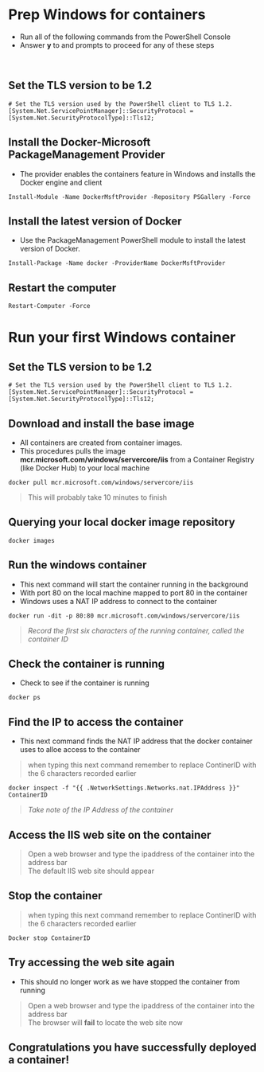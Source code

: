 # Prep Windows for containers
- Run all of the following commands from the PowerShell Console
- Answer **y** to and prompts to proceed for any of these steps
<br>
<!--
This lab was written with help from these sites
https://docs.microsoft.com/en-us/virtualization/windowscontainers/quick-start/set-up-environment?tabs=Windows-Server
https://docs.microsoft.com/en-us/virtualization/windowscontainers/quick-start/run-your-first-container
https://hub.docker.com/_/microsoft-windows-servercore-iis
-->

## Set the TLS version to be 1.2
```
# Set the TLS version used by the PowerShell client to TLS 1.2.
[System.Net.ServicePointManager]::SecurityProtocol = [System.Net.SecurityProtocolType]::Tls12;
```

## Install the Docker-Microsoft PackageManagement Provider
- The provider enables the containers feature in Windows and installs the Docker engine and client
```
Install-Module -Name DockerMsftProvider -Repository PSGallery -Force
```

## Install the latest version of Docker
- Use the PackageManagement PowerShell module to install the latest version of Docker.
```
Install-Package -Name docker -ProviderName DockerMsftProvider
```

## Restart the computer

```
Restart-Computer -Force
```

# Run your first Windows container

## Set the TLS version to be 1.2
```
# Set the TLS version used by the PowerShell client to TLS 1.2.
[System.Net.ServicePointManager]::SecurityProtocol = [System.Net.SecurityProtocolType]::Tls12;
```


## Download and install the base image
- All containers are created from container images. 
- This procedures pulls the image **mcr.microsoft.com/windows/servercore/iis** from a Container Registry (like  Docker Hub) to your local machine
```
docker pull mcr.microsoft.com/windows/servercore/iis
```
> This will probably take 10 minutes to finish

## Querying your local docker image repository

```
docker images
```

## Run the windows container
- This next command will start the container running in the background
- With port 80 on the local machine mapped to port 80 in the container
- Windows uses a NAT IP address to connect to the container
```
docker run -dit -p 80:80 mcr.microsoft.com/windows/servercore/iis
```

> *Record the first six characters of the running container, called the container ID*

## Check the container is running
- Check to see if the container is running
```
docker ps
```

## Find the IP to access the container
- This next command finds the NAT IP address that the docker container uses to alloe access to the container
> when typing this next command remember to replace ContinerID with the 6 characters recorded earlier
```
docker inspect -f "{{ .NetworkSettings.Networks.nat.IPAddress }}" ContainerID
```

>*Take note of the IP Address of the container*

## Access the IIS web site on the container

> Open a web browser and type the ipaddress of the container into the address bar <br>
> The default IIS web site should appear

## Stop the container 

> when typing this next command remember to replace ContinerID with the 6 characters recorded earlier
```
Docker stop ContainerID
```

## Try accessing the web site again

- This should no longer work as we have stopped the container from running
> Open a web browser and type the ipaddress of the container into the address bar <br>
> The browser will **fail** to locate the web site now

## Congratulations you have successfully deployed a container!
